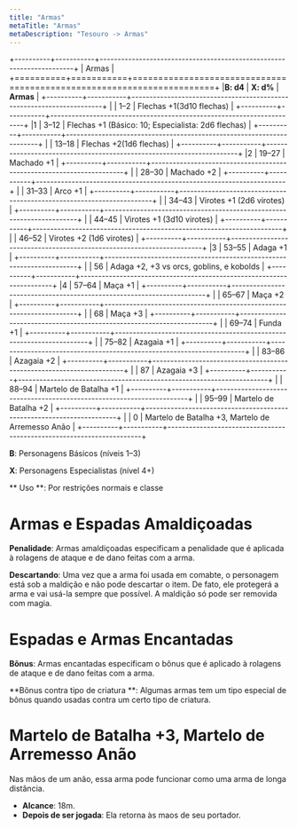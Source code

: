 ```yaml
---
title: "Armas"
metaTitle: "Armas"
metaDescription: "Tesouro -> Armas"
---
```

+----------+-----------+----------------------------------------------------------------------+
| Armas                                                                                     |
+==========+===========+======================================================================+
|**B: d4** | **X: d%** | **Armas**                                                           |
+----------+-----------+----------------------------------------------------------------------+
|          | 1–2       | Flechas +1(3d10 flechas)                                               |
+----------+-----------+----------------------------------------------------------------------+
|1         | 3–12      | Flechas +1 (Básico: 10; Especialista: 2d6 flechas)                            |
+----------+-----------+----------------------------------------------------------------------+
|          | 13–18     | Flechas +2(1d6 flechas)                                                |
+----------+-----------+----------------------------------------------------------------------+
|2         | 19–27     | Machado +1                                                               |
+----------+-----------+----------------------------------------------------------------------+
|          | 28–30     | Machado +2                                                               |
+----------+-----------+----------------------------------------------------------------------+
|          | 31–33     | Arco +1                                                               |
+----------+-----------+----------------------------------------------------------------------+
|          | 34–43     | Virotes +1 (2d6 virotes)                                        |
+----------+-----------+----------------------------------------------------------------------+
|          | 44–45     | Virotes +1 (3d10 virotes)                                       |
+----------+-----------+----------------------------------------------------------------------+
|          | 46–52     | Virotes +2 (1d6 virotes)                                        |
+----------+-----------+----------------------------------------------------------------------+
|3         | 53–55     | Adaga +1                                                            |
+----------+-----------+----------------------------------------------------------------------+
|          | 56        | Adaga +2, +3 vs orcs, goblins, e kobolds                          |
+----------+-----------+----------------------------------------------------------------------+
|4         | 57–64     | Maça +1                                                              |
+----------+-----------+----------------------------------------------------------------------+
|          | 65–67     | Maça +2                                                              |
+----------+-----------+----------------------------------------------------------------------+
|          | 68        | Maça +3                                                              |
+----------+-----------+----------------------------------------------------------------------+
|          | 69–74     | Funda +1                                                             |
+----------+-----------+----------------------------------------------------------------------+
|          | 75–82     | Azagaia +1                                                             |
+----------+-----------+----------------------------------------------------------------------+
|          | 83–86     | Azagaia +2                                                             |
+----------+-----------+----------------------------------------------------------------------+
|          | 87        | Azagaia +3                                                             |
+----------+-----------+----------------------------------------------------------------------+
|          | 88–94     | Martelo de Batalha +1                                                        |
+----------+-----------+----------------------------------------------------------------------+
|          | 95–99     | Martelo de Batalha +2                                                        |
+----------+-----------+----------------------------------------------------------------------+
|          | 0         | Martelo de Batalha +3, Martelo de Arremesso Anão                                       |
+----------+-----------+----------------------------------------------------------------------+


**B**: Personagens Básicos (níveis 1–3)

**X**: Personagens Especialistas (nível 4+)

** Uso **: Por restrições normais e classe

# Armas e Espadas Amaldiçoadas
**Penalidade**: Armas amaldiçoadas especificam a penalidade que é aplicada à rolagens de ataque e de dano feitas com a arma.

**Descartando**: Uma vez que a arma foi usada em comabte, o personagem está sob a maldição e não pode descartar o item. De fato, ele protegerá a arma e vai usá-la sempre que possível.  A maldição só pode ser removida com magia.

# Espadas e Armas Encantadas
**Bõnus**: Armas encantadas especificam o bônus que é aplicado à rolagens de ataque e de dano feitas com a arma.

**Bônus contra tipo de criatura **: Algumas armas tem um tipo especial de bônus quando usadas contra um certo tipo de criatura.

# Martelo de Batalha +3, Martelo de Arremesso Anão
Nas mãos de um anão, essa arma pode funcionar como uma arma de longa distância. 
* **Alcance**: 18m.
* **Depois de ser jogada**: Ela retorna às maos de seu portador.
